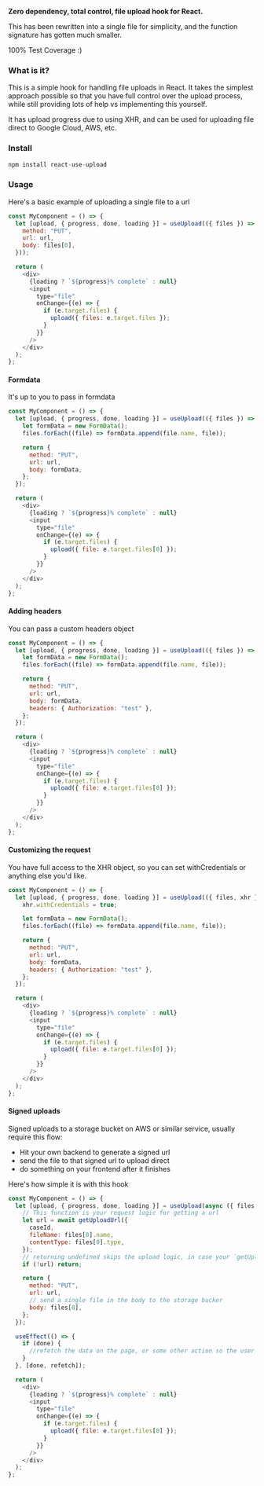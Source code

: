 **Zero dependency, total control, file upload hook for React.**

This has been rewritten into a single file for simplicity, and the function signature has gotten much smaller.

100% Test Coverage :)

### What is it?

This is a simple hook for handling file uploads in React. It takes the simplest approach possible so that you have full control over the upload process, while still providing lots of help vs implementing this yourself.

It has upload progress due to using XHR, and can be used for uploading file direct to Google Cloud, AWS, etc.

### Install

```js
npm install react-use-upload
```

### Usage

Here's a basic example of uploading a single file to a url

```js
const MyComponent = () => {
  let [upload, { progress, done, loading }] = useUpload(({ files }) => ({
    method: "PUT",
    url: url,
    body: files[0],
  }));

  return (
    <div>
      {loading ? `${progress}% complete` : null}
      <input
        type="file"
        onChange={(e) => {
          if (e.target.files) {
            upload({ files: e.target.files });
          }
        }}
      />
    </div>
  );
};
```

#### Formdata

It's up to you to pass in formdata

```js
const MyComponent = () => {
  let [upload, { progress, done, loading }] = useUpload(({ files }) => {
    let formData = new FormData();
    files.forEach((file) => formData.append(file.name, file));

    return {
      method: "PUT",
      url: url,
      body: formData,
    };
  });

  return (
    <div>
      {loading ? `${progress}% complete` : null}
      <input
        type="file"
        onChange={(e) => {
          if (e.target.files) {
            upload({ file: e.target.files[0] });
          }
        }}
      />
    </div>
  );
};
```

#### Adding headers

You can pass a custom headers object

```js
const MyComponent = () => {
  let [upload, { progress, done, loading }] = useUpload(({ files }) => {
    let formData = new FormData();
    files.forEach((file) => formData.append(file.name, file));

    return {
      method: "PUT",
      url: url,
      body: formData,
      headers: { Authorization: "test" },
    };
  });

  return (
    <div>
      {loading ? `${progress}% complete` : null}
      <input
        type="file"
        onChange={(e) => {
          if (e.target.files) {
            upload({ file: e.target.files[0] });
          }
        }}
      />
    </div>
  );
};
```

#### Customizing the request

You have full access to the XHR object, so you can set withCredentials or anything else you'd like.

```js
const MyComponent = () => {
  let [upload, { progress, done, loading }] = useUpload(({ files, xhr }) => {
    xhr.withCredentials = true;

    let formData = new FormData();
    files.forEach((file) => formData.append(file.name, file));

    return {
      method: "PUT",
      url: url,
      body: formData,
      headers: { Authorization: "test" },
    };
  });

  return (
    <div>
      {loading ? `${progress}% complete` : null}
      <input
        type="file"
        onChange={(e) => {
          if (e.target.files) {
            upload({ file: e.target.files[0] });
          }
        }}
      />
    </div>
  );
};
```

#### Signed uploads

Signed uploads to a storage bucket on AWS or similar service, usually require this flow:

- Hit your own backend to generate a signed url
- send the file to that signed url to upload direct
- do something on your frontend after it finishes

Here's how simple it is with this hook

```js
const MyComponent = () => {
  let [upload, { progress, done, loading }] = useUpload(async ({ files }) => {
    // This function is your request logic for getting a url
    let url = await getUploadUrl({
      caseId,
      fileName: files[0].name,
      contentType: files[0].type,
    });
    // returning undefined skips the upload logic, in case your `getUploadUrl` has an error
    if (!url) return;

    return {
      method: "PUT",
      url: url,
      // send a single file in the body to the storage bucker
      body: files[0],
    };
  });

  useEffect(() => {
    if (done) {
      //refetch the data on the page, or some other action so the user can see the upload completed
    }
  }, [done, refetch]);

  return (
    <div>
      {loading ? `${progress}% complete` : null}
      <input
        type="file"
        onChange={(e) => {
          if (e.target.files) {
            upload({ file: e.target.files[0] });
          }
        }}
      />
    </div>
  );
};
```
